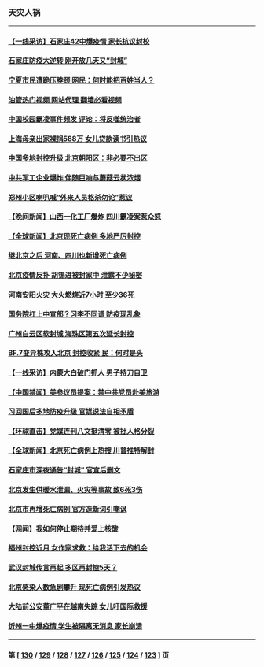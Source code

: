 ### 天灾人祸
---
#### [【一线采访】石家庄42中爆疫情 家长抗议封校](../../pages/ncid280/n13870759.md?11230845) 
#### [石家庄防疫大逆转 刚开放几天又“封城”](../../pages/ncid280/n13870977.md?11230845) 
#### [宁夏市民遭跪压脖颈  网民：何时能把百姓当人？](../../pages/ncid280/n13870829.md?11230845) 
#### [油管热门视频 网站代理 翻墙必看视频](http://138.2.39.72:81/youtube.html?epic-marker?11230845)
#### [中国校园霸凌事件频发 评论：将反噬统治者](../../pages/ncid280/n13870860.md?11230845) 
#### [上海母亲出家裸捐588万 女儿贷款读书引热议](../../pages/ncid280/n13870817.md?11230845) 
#### [中国多地封控升级 北京朝阳区：非必要不出区](../../pages/ncid280/n13870806.md?11230845) 
#### [中共军工企业爆炸 伴随巨响与蘑菇云状浓烟](../../pages/ncid280/n13870733.md?11230845) 
#### [郑州小区喇叭喊“外来人员格杀勿论”惹议](../../pages/ncid280/n13870782.md?11230845) 
#### [【晚间新闻】山西一化工厂爆炸 四川霸凌案惹众怒](../../pages/ncid280/n13870739.md?11230845) 
#### [【全球新闻】北京现死亡病例 多地严厉封控](../../pages/ncid280/n13870730.md?11230845) 
#### [继北京之后 河南、四川也新增死亡病例](../../pages/ncid280/n13870560.md?11230845) 
#### [北京疫情反扑 胡锡进被封家中 泄露不少秘密](../../pages/ncid280/n13870633.md?11230845) 
#### [河南安阳火灾 大火燃烧近7小时 至少36死](../../pages/ncid280/n13870495.md?11230845) 
#### [国务院杠上中宣部？习李不同调 防疫现乱象](../../pages/ncid280/n13870340.md?11230845) 
#### [广州白云区软封城 海珠区第五次延长封控](../../pages/ncid280/n13870085.md?11230845) 
#### [BF.7变异株攻入北京 封控收紧 民：何时是头](../../pages/ncid280/n13870143.md?11230845) 
#### [【一线采访】内蒙大白破门抓人 男子持刀自卫](../../pages/ncid280/n13869975.md?11230845) 
#### [【中国禁闻】美参议员提案：禁中共党员赴美旅游](../../pages/ncid280/n13870126.md?11230845) 
#### [习回国后多地防疫升级 官媒说法自相矛盾](../../pages/ncid280/n13869956.md?11230845) 
#### [【环球直击】党媒连刊八文挺清零 被批人格分裂](../../pages/ncid280/n13870127.md?11230845) 
#### [【全球新闻】北京死亡病例上热搜 川普推特解封](../../pages/ncid280/n13870128.md?11230845) 
#### [石家庄市深夜通告“封城” 官宣后删文](../../pages/ncid280/n13869727.md?11230845) 
#### [北京发生供暖水泄漏、火灾等事故 致6死3伤](../../pages/ncid280/n13870072.md?11230845) 
#### [北京市再增死亡病例 官方造新词引嘲讽](../../pages/ncid280/n13869854.md?11230845) 
#### [【网闻】我如何停止期待并爱上核酸](../../pages/ncid280/n13869809.md?11230845) 
#### [福州封控近月 女作家求救：给我活下去的机会](../../pages/ncid280/n13869548.md?11230845) 
#### [武汉封城传言再起 多区再封控5天？](../../pages/ncid280/n13869550.md?11230845) 
#### [北京感染人数急剧攀升 现死亡病例引发热议](../../pages/ncid280/n13869403.md?11230845) 
#### [大陆前公安董广平在越南失踪 女儿吁国际救援](../../pages/ncid280/n13869405.md?11230845) 
#### [忻州一中爆疫情 学生被隔离无消息 家长崩溃](../../pages/ncid280/n13869090.md?11230845) 

---
#### 第 [ [130](./130.md?11230845) / [129](./129.md?11230845) / [128](./128.md?11230845) / [127](./127.md?11230845) / [126](./126.md?11230845) / [125](./125.md?11230845) / [124](./124.md?11230845) / [123](./123.md?11230845) ] 页
